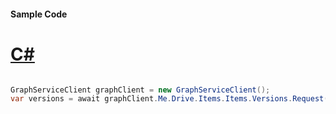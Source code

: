 #### Sample Code
# [C#](#tab/Csharp)

```C#

GraphServiceClient graphClient = new GraphServiceClient();
var versions = await graphClient.Me.Drive.Items.Items.Versions.Request().GetAsync();

```